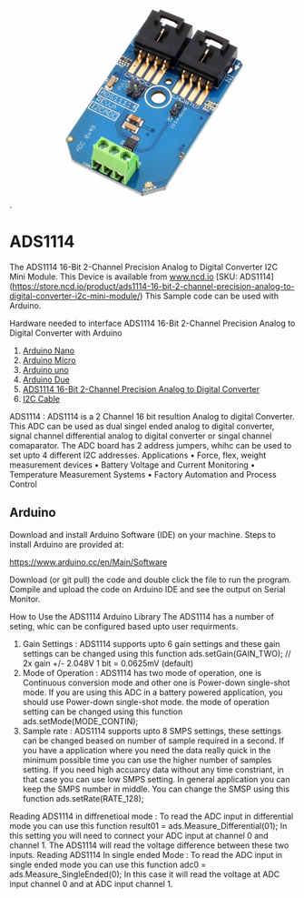 
[![ADS1114](ADS1114_I2C.png)](https://store.ncd.io/product/ads1114-16-bit-2-channel-precision-analog-to-digital-converter-i2c-mini-module/).

# ADS1114
The ADS1114 16-Bit 2-Channel Precision Analog to Digital Converter I2C Mini Module.
This Device is available from www.ncd.io [SKU: ADS1114]
(https://store.ncd.io/product/ads1114-16-bit-2-channel-precision-analog-to-digital-converter-i2c-mini-module/)
This Sample code can be used with Arduino.

Hardware needed to interface ADS1114 16-Bit 2-Channel Precision Analog to Digital Converter with Arduino
1. <a href="https://store.ncd.io/product/i2c-shield-for-arduino-nano/">Arduino Nano</a>
2. <a href="https://store.ncd.io/product/i2c-shield-for-arduino-micro-with-i2c-expansion-port/">Arduino Micro</a>
3. <a href="https://store.ncd.io/product/i2c-shield-for-arduino-uno/">Arduino uno</a>
4. <a href="https://store.ncd.io/product/dual-i2c-shield-for-arduino-due-with-modular-communications-interface/">Arduino Due</a>
5. <a href="https://store.ncd.io/product/ads1114-16-bit-2-channel-precision-analog-to-digital-converter-i2c-mini-module/">ADS1114 16-Bit 2-Channel Precision Analog to Digital Converter</a>
6. <a href="https://store.ncd.io/product/i%C2%B2c-cable/">I2C Cable</a>

ADS1114 :
ADS1114 is a 2 Channel 16 bit resultion Analog to digital Converter. This ADC can be used as dual singel ended analog to digital converter, signal channel differential analog to digital converter or singal channel comaparator. 
The ADC board has 2 address jumpers, whihc can be used to set upto 4 different I2C addresses. 
Applications
• Force, flex, weight measurement devices
• Battery Voltage and Current Monitoring
• Temperature Measurement Systems
• Factory Automation and Process Control


## Arduino
Download and install Arduino Software (IDE) on your machine. Steps to install Arduino are provided at:

https://www.arduino.cc/en/Main/Software

Download (or git pull) the code and double click the file to run the program.
Compile and upload the code on Arduino IDE and see the output on Serial Monitor.

How to Use the ADS1114 Arduino Library
The ADS1114 has a number of seting, whic can be configured based upto user requirments.
1. Gain Settings : ADS1114 supports upto 6 gain settings and these gain settings can be changed using this function
    ads.setGain(GAIN_TWO);          // 2x gain   +/- 2.048V  1 bit = 0.0625mV (default)
2. Mode of Operation : ADS1114 has two mode of operation, one is Continuous conversion mode and other one is Power-down single-shot mode. If you are using this ADC in a battery powered application, you should use Power-down single-shot mode.
the mode of operation setting can be changed using this function
    ads.setMode(MODE_CONTIN);  
3. Sample rate : ADS1114 supports upto 8 SMPS settings, these settings can be changed beased on number of sample required in a second. If you have a application where you need the data really quick in the minimum possible time you can use the higher number of samples setting. If you need high accuarcy data without any time constriant, in that case you can use low SMPS setting. In general application you can keep the SMPS number in middle.
You can change the SMSP using this function
    ads.setRate(RATE_128);
 
 Reading ADS1114 in diffrenetioal mode : To read the ADC input in differential mode you can use this function
    result01 = ads.Measure_Differential(01);
 In this setting you will need to connect your ADC input at channel 0 and channel 1. The ADS1114 will read the voltage difference between these two inputs.
 Reading ADS1114 In single ended Mode : To read the ADC input in single ended mode you can use this function
    adc0 = ads.Measure_SingleEnded(0);
  In this case it will read the voltage at ADC input channel 0 and at ADC input channel 1.
  
